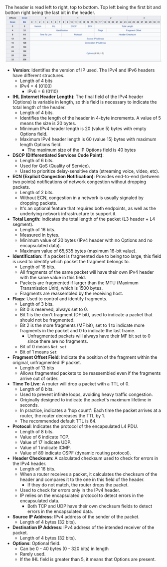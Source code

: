 The header is read left to right, top to bottom. Top left being the first bit and bottom right being the last bit in the header.
![IPv4 header](./img/ipv4-header.png)
* **Version**: Identifies the version of IP used. The IPv4 and IPv6 headers have different structures.
	* Length of 4 bits
	* IPv4 = 4 (0100)
		* IPv6 = 6 (0110)
* **IHL (Internet Header Length)**: The final field of the IPv4 header (Options) is variable in length, so this field is necessary to indicate the total length of the header.
	* Length of 4 bits.
	* Identifies the length of the header in 4-byte increments. A value of 5 means the size is 20 bytes.
	* Minimum IPv4 header length is 20 (value 5) bytes with empty Options field.
	* Maximum IPv4 header length is 60 (value 15) bytes with maximum length Options field.
		* The maximum size of the IP Options field is 40 bytes
* **DSCP (Differentiated Services Code Point)**:
	* Length of 6 bits.
	* Used for QoS (Quality of Service).
	* Used to prioritize delay-sensitive data (streaming voice, video, etc).
* **ECN (Explicit Congestion Notification)**: Provides end-to-end (between two points) notifications of network congestion without dropping packets.
	* Length of 2 bits.
	* Without ECN, congestion in a network is usually signaled by dropping packets.
	* It's an optional feature that requires both endpoints, as well as the underlying network infrastructure to support it.
* **Total Length**: Indicates the total length of the packet (L3 header + L4 segment).
	* Length of 16 bits.
	* Measured in bytes.
	* Minimum value of 20 bytes (IPv4 header with no Options and no encapsulated data).
	* Maximum value of 65,535 bytes (maximum 16-bit value).
* **Identification**: If a packet is fragmented due to being too large, this field is used to identify which packet the fragment belongs to.
	* Length of 16 bits.
	* All fragments of the same packet will have their own IPv4 header with the same value in this field.
	* Packets are fragmented if larger than the MTU (Maximum Transmission Unit), which is 1500 bytes.
	* Fragments are reassembled by the receiving host.
* **Flags**: Used to control and identify fragments.
	* Length of 3 bits.
	* Bit 0 is reserved, always set to 0.
	* Bit 1 is the don't fragment (DF bit), used to indicate a packet that should not be fragmented.
	* Bit 2 is the more fragments (MF bit), set to 1 to indicate more fragments in the packet and 0 to indicate the last frame.
		* Unfragmented packets will always have their MF bit set to 0 since there are no fragments.
	* Bit of 0 means `Not set`
	* Bit of 1 means `Set`
* **Fragment Offset Field**: Indicate the position of the fragment within the original, unfragmented IP packet.
	* Length of 13 bits
	* Allows fragmented packets to be reassembled even if the fragments arrive out of order.
* **Time To Live**: A router will drop a packet with a TTL of 0.
	* Length of 8 bits.
	* Used to prevent infinite loops, avoiding heavy traffic congestion.
	* Originally designed to indicate the packet's maximum lifetime in seconds.
	* In practice, indicates a 'hop count': Each time the packet arrives at a router, the router decreases the TTL by 1.
	* The recommended default TTL is 64.
* **Protocol**: Indicates the protocol of the encapsulated L4 PDU.
	* Length of 8 bits.
	* Value of 6 indicate TCP.
	* Value of 17 indicate UDP.
	* Value of 1 indicate ICMP.
	* Value of 89 indicate OSPF (dynamic routing protocol).
* **Header Checksum**: A calculated checksum used to check for errors in the IPv4 header.
	* Length of 16 bits.
	* When a router receives a packet, it calculates the checksum of the header and compares it to the one in this field of the header.
		* If they do not match, the router drops the packet.
	* Used to check for errors only in the IPv4 header.
	* IP relies on the encapsulated protocol to detect errors in the encapsulated data.
		* Both TCP and UDP have their own checksum fields to detect errors in the encapsulated data.
* **Source IP Address**: IPv4 address of the sender of the packet.
	* Length of 4 bytes (32 bits).
* **Destination IP Address**: IPv4 address of the intended receiver of the packet.
	* Length of 4 bytes (32 bits).
* **Options**: Optional field.
	* Can be 0 - 40 bytes (0 - 320 bits) in length
	* Rarely used.
	* If the IHL field is greater than 5, it means that Options are present.

